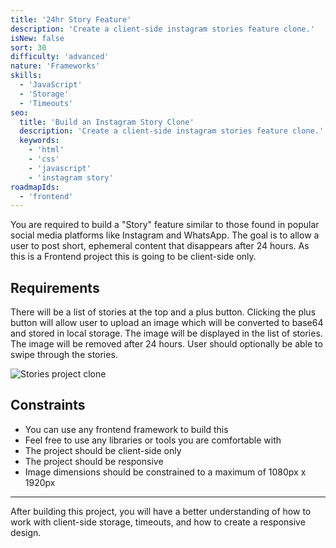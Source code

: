 ```yaml
---
title: '24hr Story Feature'  
description: 'Create a client-side instagram stories feature clone.'  
isNew: false  
sort: 30
difficulty: 'advanced'  
nature: 'Frameworks'  
skills:  
  - 'JavaScript'  
  - 'Storage'  
  - 'Timeouts'  
seo:  
  title: 'Build an Instagram Story Clone'  
  description: 'Create a client-side instagram stories feature clone.'  
  keywords:  
    - 'html'
    - 'css'
    - 'javascript'
    - 'instagram story'  
roadmapIds:  
  - 'frontend'
---
```


You are required to build a "Story" feature similar to those found in popular social media platforms like Instagram and WhatsApp. The goal is to allow a user to post short, ephemeral content that disappears after 24 hours. As this is a Frontend project this is going to be client-side only.

## Requirements

There will be a list of stories at the top and a plus button. Clicking the plus button will allow user to upload an image which will be converted to base64 and stored in local storage. The image will be displayed in the list of stories. The image will be removed after 24 hours. User should optionally be able to swipe through the stories.

![Stories project clone](https://assets.roadmap.sh/guest/stories-project.png)

## Constraints

- You can use any frontend framework to build this
- Feel free to use any libraries or tools you are comfortable with
- The project should be client-side only
- The project should be responsive
- Image dimensions should be constrained to a maximum of 1080px x 1920px

---

After building this project, you will have a better understanding of how to work with client-side storage, timeouts, and how to create a responsive design.
